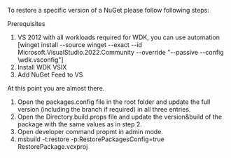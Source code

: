 To restore a specific version of a NuGet please follow following steps:

Prerequisites
1. VS 2012 with all workloads required for WDK, you can use automation [winget install --source winget --exact --id Microsoft.VisualStudio.2022.Community --override "--passive --config <vsconfig-folder>\wdk.vsconfig"]
2. Install WDK VSIX
3. Add NuGet Feed to VS 

At this point you are almost there.
1. Open the packages.config file in the root folder and update the full version (including the branch if required) in all three entries.
2. Open the Directory.build.props file and update the version&build of the package with the same values as in step 2.
3. Open developer command propmt in admin mode.
4. msbuild -t:restore -p:RestorePackagesConfig=true RestorePackage.vcxproj
